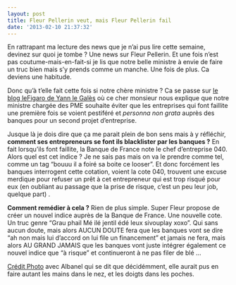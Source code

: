 ```yaml
---
layout: post
title: Fleur Pellerin veut, mais Fleur Pellerin fail
date: '2013-02-10 21:37:32'
---
```


En rattrapant ma lecture des news que je n’ai pus lire cette semaine, devinez sur quoi je tombe ? Une news sur Fleur Pellerin. Et une fois n’est pas coutume-mais-en-fait-si je lis que notre belle ministre à envie de faire un truc bien mais s’y prends comme un manche. Une fois de plus. Ca deviens une habitude.

<!--more-->

Donc qu’à t’elle fait cette fois si notre chère ministre ? Ca se passe sur <a href="http://blog.lefigaro.fr/legales/2013/02/fleur-pellerin-veut-permettre-aux-entrepreneurs-ayant-depose-le-bilan-de-rebondir.html">le blog leFigaro de Yann le Galès</a> où ce cher monsieur nous explique que notre ministre chargée des PME souhaite éviter que les entreprises qui font faillite une première fois se voient pestiféré et <em>personna non grata</em> auprès des banques pour un second projet d’entreprise.

Jusque là je dois dire que ça me parait plein de bon sens mais à y réfléchir, <strong>comment ses entrepreneurs se font ils blacklister par les banques ?</strong> En fait lorsqu’ils font faillite, la Banque de France note le chef d’entreprise 040. Alors quel est cet indice ? Je ne sais pas mais on va le prendre comme tel, comme un tag “bouuu il a foiré sa boite ce looser”. Et donc forcément les banques interrogent cette cotation, voient la cote 040, trouvent une excuse merdique pour refuser un prêt à cet entrepreneur qui est trop risqué pour eux (en oubliant au passage que la prise de risque, c’est un peu leur job, quelque part) .

<strong>Comment remédier à cela ?</strong> Rien de plus simple. Super Fleur propose de créer un nouvel indice auprès de la Banque de France. Une nouvelle cote. Un truc genre “Grau phail Mé ilé jentil édé leux sivouplay xoxo”. Qui sans aucun doute, mais alors AUCUN DOUTE fera que les banques vont se dire “ah non mais lui d’accord on lui file un financement” et jamais ne fera, mais alors AU GRAND JAMAIS que les banques vont juste intégrer également ce nouvel indice que “à risque” et continueront à ne pas filer de blé …

<a href="https://secure.flickr.com/photos/christophe_pelletier/8080376722/">Crédit Photo</a> avec Albanel qui se dit que décidémment, elle aurait pus en faire autant les mains dans le nez, et les doigts dans les poches.